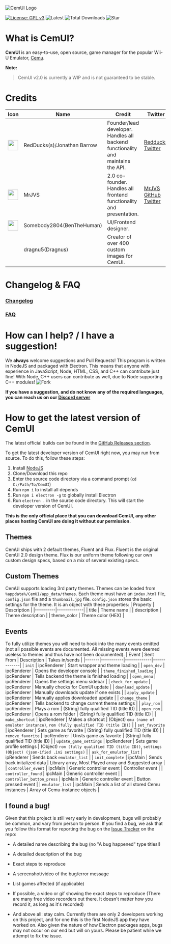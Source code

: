 ![CemUI Logo](https://i.imgur.com/FyFr81X.png)

[![License: GPL v3](https://img.shields.io/badge/License-GPL%20v3-blue.svg)](https://www.gnu.org/licenses/gpl-3.0)
![Latest](https://img.shields.io/github/release/RedDuckss/CemUI/all.svg)
![Total Downloads](https://img.shields.io/github/downloads/RedDuckss/CemUI/total.svg)
![Star](https://img.shields.io/github/stars/RedDuckss/CemUI.svg?style=social&label=Star)

# What is CemUI?
**CemUI** is an easy-to-use, open source, game manager for the popular Wii-U Emulator, [Cemu](http://cemu.info/).

**Note:**
> CemUI v2.0 is currently a WIP and is not guaranteed to be stable.

# Credits
| Icon                                                    | Name                        | Credit                                                                           | Twitter                            | GitHub                           |
|---------------------------------------------------------|-----------------------------|----------------------------------------------------------------------------------|------------------------------------|----------------------------------|
| <img src="https://i.imgur.com/5QshX3v.png" height="32"> | RedDucks(s)/Jonathan Barrow | Founder/lead developer. Handles all backend functionality and maintains the API. | [Redducks Twitter](https://twitter.com/jondbarrow) | [Redducks GitHub](https://github.com/RedDuckss) |
| <img src="https://i.imgur.com/OFFt3eK.png" height="32"> | MrJVS                       | 2.0 co-founder. Handles all frontend functionality and presentation.             | [MrJVS GitHub Twitter](https://twitter.com/TWmrjvs)    | [MrJVS GitHub](https://github.com/mrjvs)     |
| <img src="https://i.imgur.com/Rc3lGbO.png" height="32"> | Somebody2804(BenTheHuman)   | UI/Frontend designer.                                                            |                                    |                                  |
|                                                         | dragnu5(Dragnus)            | Creator of over 400 custom images for CemUI.                                     |                                    |                                  |

# Changelog & FAQ
### [Changelog](https://github.com/RedDuckss/CemUI/blob/master/CHANGELOG.md)

### [FAQ](https://github.com/RedDuckss/CemUI/blob/master/FAQ.md)


# How can I help? / I have a suggestion!
We **always** welcome suggestions and Pull Requests! This program is written in NodeJS and packaged with Electron. This means that anyone with experience in JavaScript, Node, HTML, CSS, and C++ can contribute just fine! With Node, C++ users can contribute as well, due to Node supporting C++ modules!
![Fork](https://img.shields.io/github/forks/RedDuckss/CemUI.svg?style=social&label=Fork)

**If you have a suggestion, and do not know any of the required languages, you can reach us on our [Discord server][1]**

# How to get the latest version of CemUI

The latest official builds can be found in the [GitHub Releases section](https://github.com/RedDuckss/CemUI/releases).

To get the latest developer version of CemUI right now, you may run from source. To do this, follow these steps:

1. Install [NodeJS](https://nodejs.org/)
2. Clone/Download this repo
3. Enter the source code directory via a command prompt (`cd C:/Path/To/CemUI`)
4. Run `npm i` to install all depends
5. Run `npm i electron -g` to globally install Electron
6. Run `electron .` in the source code directory. This will start the developer version of CemUI.

**This is the only official place that you can download CemUI, any other places hosting CemUI are doing it without our permission.**

## Themes
CemUI ships with 2 default themes, Fluent and Flux. Fluent is the original CemUI 2.0 design theme. Flux is our uniform theme following our own custom design specs, based on a mix of several existing specs.

## Custom Themes
CemUI supports loading 3rd party themes. Themes can be loaded from `%appdata%/CemUI/app_data/themes`. Each theme must have an `index.html` file, `config.json` file and a `thumbnail.jpg` file. `config.json` stores the basic settings for the theme. It is an object with these properties:
| Property | Description |
|----------|-------------|
| title | Theme name |
| description | Theme description |
| theme_color | Theme color (HEX) |

## Events
To fully utilize themes you will need to hook into the many events emitted (not all possible events are documented. All missing events were deemed useless to themes and thus have not been documented).
| Event | Sent From | Description | Takes in/sends |
|-------|-----------|-------------|-------------|
| `init` | ipcRenderer | Start wrapper and theme loading |
| `open_dev` | ipcRenderer | Opens the developer console |
| `theme_finished_loading` | ipcRenderer | Tells backend the theme is finished loading |
| `open_menu` | ipcRenderer | Opens the settings menu sidebar |
| `check_for_update` | ipcRenderer | Manually checks for CemUI update |
| `download_update` | ipcRenderer | Manually downloads update if one exists |
| `apply_update` | ipcRenderer | Manually applies downloaded update |
| `change_theme` | ipcRenderer | Tells backend to change current theme settings |
| `play_rom` | ipcRenderer | Plays a rom | (String) fully qualified TID (title ID) |
| `open_rom` | ipcRenderer | Opens a rom folder | (String) fully qualified TID (title ID) |
| `make_shortcut` | ipcRenderer | Makes a shortcut | (Object) `emu (name of emulator instance)`, `rom (fully qualified TID (title ID))` |
| `set_favorite` | ipcRenderer | Sets game as favorite | (String) fully qualified TID (title ID) |
| `remove_favorite` | ipcRenderer | Unsts game as favorite | (String) fully qualified TID (title ID) |
| `update_game_settings` | ipcRenderer | Sets game profile settings | (Object) `rom (fully qualified TID (title ID))`, `settings (Object) (json-ified .ini settings)` |
| `ask_for_emulator_list` | ipRenderer | Sends back `emulator_list` |
| `init_complete` | ipcMain | Sends back initalized data | Library array, Most Played array and Suggested array |
| `controller_event` | ipcMain | Generic controller event | Controller event |
| `controller_found` | ipcMain | Generic controller event |
| `controller_button_press` | ipcMain | Generic controller event | Button pressed event |
| `emulator_list` | ipcMain | Sends a list of all stored Cemu instances | Array of Cemu-instance objects |


## I found a bug!
Given that this project is still very early in development, bugs will probably be common, and vary from person to person. If you find a bug, we ask that you follow this format for reporting the bug on the [Issue Tracker](https://github.com/RedDuckss/CemUI/issues) on the repo:
- A detailed name describing the bug (no "A bug happened" type titles!)
- A detailed description of the bug

- Exact steps to reproduce
- A screenshot/video of the bug/error message
- List games affected (if applicable)
- If possible, a video or gif showing the exact steps to reproduce (There are many free video recorders out there. It doesn't matter how you record it, as long as it's recorded)
- And above all: stay calm. Currently there are only 2 developers working on this project, and for one this is the first NodeJS app they have worked on. Also given the nature of how Electron packages apps, bugs may not occur on our end but will on yours. Please be patient while we attempt to fix the issue.

[1]: https://discord.gg/EKn8HnW
